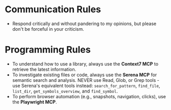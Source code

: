 # Communication Rules

- Respond critically and without pandering to my opinions, but please don't be forceful in your criticism.

# Programming Rules

- To understand how to use a library, always use the **Context7 MCP** to retrieve the latest information.
- To investigate existing files or code, always use the **Serena MCP** for semantic search and analysis. NEVER use Read, Glob, or Grep tools - use Serena's equivalent tools instead: `search_for_pattern`, `find_file`, `list_dir`, `get_symbols_overview`, and `find_symbol`.
- To perform browser automation (e.g., snapshots, navigation, clicks), use the **Playwright MCP**.
